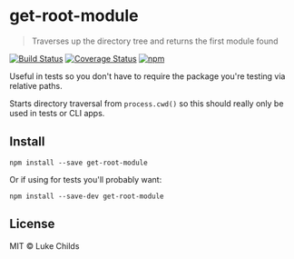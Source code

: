 # get-root-module

> Traverses up the directory tree and returns the first module found

[![Build Status](https://travis-ci.org/lukechilds/get-root-module.svg?branch=master)](https://travis-ci.org/lukechilds/get-root-module)
[![Coverage Status](https://coveralls.io/repos/github/lukechilds/get-root-module/badge.svg?branch=master)](https://coveralls.io/github/lukechilds/get-root-module?branch=master)
[![npm](https://img.shields.io/npm/v/get-root-module.svg)](https://www.npmjs.com/package/get-root-module)

Useful in tests so you don't have to require the package you're testing via relative paths.

Starts directory traversal from `process.cwd()` so this should really only be used in tests or CLI apps.

## Install

```shell
npm install --save get-root-module
```

Or if using for tests you'll probably want:

```shell
npm install --save-dev get-root-module
```

## License

MIT © Luke Childs
